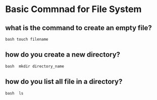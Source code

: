 # Basic Commnad for File System

## what is the command to create an empty file?
  ```bash touch filename```
## how do you create a new directory?
```bash  mkdir directory_name```
## how do you list all file in a directory?
```bash  ls```

